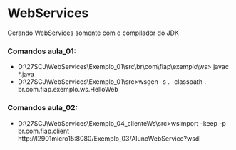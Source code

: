 # WebServices

Gerando WebServices somente com o compilador do JDK

### Comandos aula_01:

- D:\27SCJ\WebServices\Exemplo_01\src\br\com\fiap\exemplo\ws> javac *.java
- D:\27SCJ\WebServices\Exemplo_01\src>wsgen -s . -classpath . br.com.fiap.exemplo.ws.HelloWeb


### Comandos aula_02:

- D:\27SCJ\WebServices\Exemplo_04_clienteWs\src>wsimport -keep -p br.com.fiap.client http://l2901micro15:8080/Exemplo_03/AlunoWebService?wsdl